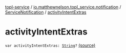 [topl-service](../../index.md) / [io.matthewnelson.topl_service.notification](../index.md) / [ServiceNotification](index.md) / [activityIntentExtras](./activity-intent-extras.md)

# activityIntentExtras

`var activityIntentExtras: `[`String`](https://kotlinlang.org/api/latest/jvm/stdlib/kotlin/-string/index.html)`?` [(source)](https://github.com/05nelsonm/TorOnionProxyLibrary-Android/blob/master/topl-service/src/main/java/io/matthewnelson/topl_service/notification/ServiceNotification.kt#L99)